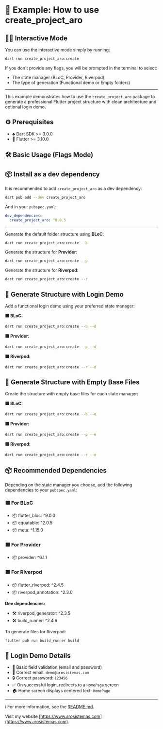 

# 🚀 Example: How to use create_project_aro


## 🧑‍💻 Interactive Mode

You can use the interactive mode simply by running:

```sh
dart run create_project_aro:create
```

If you don't provide any flags, you will be prompted in the terminal to select:
- The state manager (BLoC, Provider, Riverpod)
- The type of generation (Functional demo or Empty folders)

---

This example demonstrates how to use the `create_project_aro` package to generate a professional Flutter project structure with clean architecture and optional login demo.

## ⚙️ Prerequisites

- ♣️ Dart SDK >= 3.0.0
- 💙 Flutter >= 3.10.0

## 🛠️ Basic Usage (Flags Mode)
## 📦 Install as a dev dependency

It is recommended to add `create_project_aro` as a dev dependency:

```sh
dart pub add --dev create_project_aro
```

And in your `pubspec.yaml`:

```yaml
dev_dependencies:
  create_project_aro: ^0.0.5
```

---

Generate the default folder structure using **BLoC**:

```sh
dart run create_project_aro:create --b
```

Generate the structure for **Provider**:

```sh
dart run create_project_aro:create --p
```

Generate the structure for **Riverpod**:

```sh
dart run create_project_aro:create --r
```

## 🔐 Generate Structure with Login Demo

Add a functional login demo using your preferred state manager:

**🟦 BLoC:**
```sh
dart run create_project_aro:create --b --d
```

**🟩 Provider:**
```sh
dart run create_project_aro:create --p --d
```

**🟪 Riverpod:**
```sh
dart run create_project_aro:create --r --d
```

## 📄 Generate Structure with Empty Base Files

Create the structure with empty base files for each state manager:

**🟦 BLoC:**
```sh
dart run create_project_aro:create --b --e
```

**🟩 Provider:**
```sh
dart run create_project_aro:create --p --e
```

**🟪 Riverpod:**
```sh
dart run create_project_aro:create --r --e
```

## 📦 Recommended Dependencies

Depending on the state manager you choose, add the following dependencies to your `pubspec.yaml`:

### 🟦 For BLoC
- 📦 flutter_bloc: ^9.0.0
- 📦 equatable: ^2.0.5
- 📦 meta: ^1.15.0

### 🟩 For Provider
- 📦 provider: ^6.1.1

### 🟪 For Riverpod
- 📦 flutter_riverpod: ^2.4.5
- 📦 riverpod_annotation: ^2.3.0

**Dev dependencies:**
- 🛠️ riverpod_generator: ^2.3.5
- 🛠️ build_runner: ^2.4.6

To generate files for Riverpod:
```sh
flutter pub run build_runner build
```

## 🔑 Login Demo Details

- 📝 Basic field validation (email and password)
- 📧 Correct email: `demo@arosistemas.com`
- 🔒 Correct password: `123456`
- ✅ On successful login, redirects to a `HomePage` screen
- 🏠 Home screen displays centered text: `HomePage`

---
ℹ️ For more information, see the [README.md](../README.md).


Visit my website [https://www.arosistemas.com](https://www.arosistemas.com).